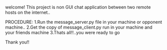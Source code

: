 welcome!
This project is non GUI chat application between two remote hosts 
on the internet..

PROCEDURE:
1.Run the message_server.py file in your machine or opponent machine..
2.Get the copy of message_client.py run in your machine and your friends machine
3.Thats all!!..you were ready to go

Thank you!!
